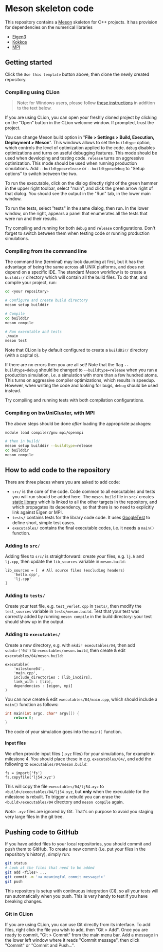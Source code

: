 # Meson skeleton code

This repository contains a [Meson](https://mesonbuild.com/) skeleton for C++ projects. It has provision
for dependencies on the numerical libraries

* [Eigen3](https://eigen.tuxfamily.org/)
* [Kokkos](https://kokkos.org/)
* [MPI](https://www.mpi-forum.org/)

## Getting started

Click the `Use this template` button above, then clone the newly created
repository.

### Compiling using CLion

> Note: for Windows users, please follow [these
> instructions](https://www.jetbrains.com/help/clion/how-to-use-wsl-development-environment-in-product.html)
> in addition to the text below.

If you are using CLion, you can open your freshly cloned project by clicking on
the "Open" button in the CLion welcome window. If prompted, trust the project.

You can change Meson build option in "**File > Settings > Build, Execution, Deployment > Meson**".
This windows allows to set the `buildtype` option, which controls the level of optimization applied to
the code. `debug` disables optimizations and turns on useful debugging features.
This mode should be used when developing and testing code.
`release` turns on aggressive optimization. This mode should be used when
running production simulations. Add `--buildtype=release` or `--buildtype=debug` to "Setup options"
to switch between the two.

To run the executable, click on the dialog directly right of the
green hammer in the upper right toolbar, select "main", and click
the green arrow right of that dialog. You should see the output in the "Run"
tab, in the lower main window.

To run the tests, select "tests" in the same dialog, then run. In the lower
window, on the right, appears a panel that enumerates all the tests that were
run and their results.

Try compiling and running for both `debug` and `release` configurations. Don't
forget to switch between them when testing code or running production simulations.

### Compiling from the command line

The command line (terminal) may look daunting at first, but it has the advantage
of being the same across all UNIX platforms, and does not depend on a specific
IDE. The standard Meson workflow is to create a `builddir/` directory which will
contain all the build files. To do that, and compile your project, run:

```bash
cd <your repository>

# Configure and create build directory
meson setup builddir

# Compile
cd builddir
meson compile

# Run executable and tests
./main
meson test
```

Note that CLion is by default configured to create a `buildDir/` directory
(with a capital `D`).

If there are no errors then you are all set! Note that the flag
`--buildtype=debug` should be changed to
`--buildtype=release` when you run a production simulation, i.e. a
simulation with more than a few hundred atoms. This turns on aggressive compiler
optimizations, which results in speedup. However, when writing the code and
looking for bugs, `debug` should be used instead.

Try compiling and running tests with both compilation configurations.

### Compiling on bwUniCluster, with MPI

The above steps should be done *after* loading the appropriate packages:

```bash
module load compiler/gnu mpi/openmpi

# then in build/
meson setup builddir --buildtype=release
cd builddir
meson compile
```

## How to add code to the repository

There are three places where you are asked to add code:

- `src/` is the core of the code. Code common to all executables and tests
  you will run should be added here. The `meson.build` file in `src/` creates
  [static library](https://en.wikipedia.org/wiki/Static_library) which is linked
  to all the other targets in the repository, and which propagates its dependency,
  so that there is no need to explicitly link against Eigen or MPI.
- `tests/` contains tests for the library code code. It uses
  [GoogleTest](https://google.github.io/googletest/) to define short, simple
  test cases.
- `executables/` contains the final executable codes, i.e. it needs a `main()`
  function.

### Adding to `src/`

Adding files to `src/` is straightforward: create your files, e.g. `lj.h` and
`lj.cpp`, then update the `lib_sources` variable in
`meson.build`:

```meson
lib_sources = [  # All source files (excluding headers)
    'hello.cpp',
    'lj.cpp'
]
```

### Adding to `tests/`

Create your test file, e.g. `test_verlet.cpp` in `tests/`, then modify the
`test_sources` variable in `tests/meson.build`. Test that your test was
correctly added by running `meson compile` in the build directory: your test should
show up in the output.

### Adding to `executables/`

Create a new directory, e.g. with `mkdir executables/04`, then add `subdir('04')`
to `executables/meson.build`, then create & edit
`executables/04/meson.build`:

```meson
executable(
    'milestone04',
    'main.cpp',
    include_directories : [lib_incdirs],
    link_with : [lib],
    dependencies : [eigen, mpi]
)
```

You can now create & edit `executables/04/main.cpp`, which should include a
`main()` function as follows:

```c++
int main(int argc, char* argv[]) {
    return 0;
}
```

The code of your simulation goes into the `main()` function.

#### Input files

We often provide input files (`.xyz` files) for your simulations, for example in
milestone 4. You should place these in e.g. `executables/04/`, and add the
following to `executables/04/meson.build`:

```meson
fs = import('fs')
fs.copyfile('lj54.xyz')
```

This will copy the file `executables/04/lj54.xyz` to
`<build>/executables/04/lj54.xyz`, but **only** when the executable for the milestone
is rebuilt. To trigger a rebuild you can erase the `<build>/executables/04`
directory and `meson compile` again.

*Note:* `.xyz` files are ignored by Git. That's on purpose to avoid you staging
very large files in the git tree.

## Pushing code to GitHub

If you have added files to your local repositories, you should commit and push them to
GitHub. To create a new commit (i.e. put your files in the repository's
history), simply run:

```bash
git status
# Look at the files that need to be added
git add <files> ...
git commit -m '<a meaningful commit message!>'
git push
```

This repository is setup with continuous integration (CI), so all your tests
will run automatically when you push. This is very handy to test if you have
breaking changes.

### Git in CLion

If you are using CLion, you can use Git directly from its interface. To add
files, right click the file you wish to add, then "Git > Add". Once you are
ready to commit, "Git > Commit" from the main menu bar. Add a message in the
lower left window where it reads "Commit message", then click "Commit" or
"Commit and Push...".
